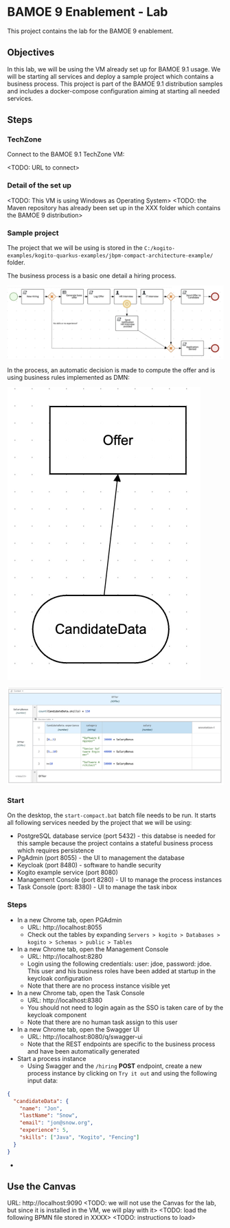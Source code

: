 # BAMOE 9 Enablement - Lab

This project contains the lab for the BAMOE 9 enablement.

## Objectives

In this lab, we will be using the VM already set up for BAMOE 9.1 usage.
We will be starting all services and deploy a sample project which contains a business process.
This project is part of the BAMOE 9.1 distribution samples and includes a docker-compose configuration aiming at starting all needed services.


## Steps

### TechZone

Connect to the BAMOE 9.1 TechZone VM: 

<TODO: URL to connect>

### Detail of the set up

<TODO: This VM is using Windows as Operating System>
<TODO: the Maven repository has already been set up in the XXX folder which contains the BAMOE 9 distribution>


### Sample project

The project that we will be using is stored in the `C:/kogito-examples/kogito-quarkus-examples/jbpm-compact-architecture-example/` folder.

The business process is a basic one detail a hiring process.

![Hiring Process](images/HiringProcessBPMN.jpg)

In the process, an automatic decision is made to compute the offer and is using business rules implemented as DMN:

![Compute Offer DRG](images/ComputeOfferDMNDRG.jpg)

![Compute Offer Decision Table](images/ComputeOfferDMNDT.jpg)


### Start

On the desktop, the `start-compact.bat` batch file needs to be run. 
It starts all following services needed by the project that we will be using:

- PostgreSQL database service (port 5432) - this databse is needed for this sample because the project contains a stateful business process which requires persistence
- PgAdmin (port 8055) - the UI to management the database
- Keycloak (port 8480) - software to handle security
- Kogito example service (port 8080)
- Management Console (port 8280) - UI to manage the process instances
- Task Console (port: 8380) - UI to manage the task inbox


### Steps

- In a new Chrome tab, open PGAdmin
    - URL: http://localhost:8055
    - Check out the tables by expanding `Servers > kogito > Databases > kogito > Schemas > public > Tables`
- In a new Chrome tab, open the Management Console
    - URL: http://localhost:8280
    - Login using the following credentials: user: jdoe, password: jdoe.  This user and his business roles have been added at startup in the keycloak configuration
    - Note that there are no process instance visible yet
- In a new Chrome tab, open the Task Console
    - URL: http://localhost:8380
    - You should not need to login again as the SSO is taken care of by the keycloak component
    - Note that there are no human task assign to this user
- In a new Chrome tab, open the Swagger UI 
    - URL: http://localhost:8080/q/swagger-ui
    - Note that the REST endpoints are specific to the business process and have been automatically generated
- Start a process instance
    - Using Swagger and the `/hiring` **POST** endpoint, create a new process instance by clicking on `Try it out` and using the following input data:
```json
{
  "candidateData": {
    "name": "Jon",
    "lastName": "Snow",
    "email": "jon@snow.org",
    "experience": 5,
    "skills": ["Java", "Kogito", "Fencing"]
  }
}
```
- 





## Use the Canvas

URL: http://localhost:9090
<TODO: we will not use the Canvas for the lab, but since it is installed in the VM, we will play with it>
<TODO: load the following BPMN file stored in XXXX>
<TODO: instructions to load>

